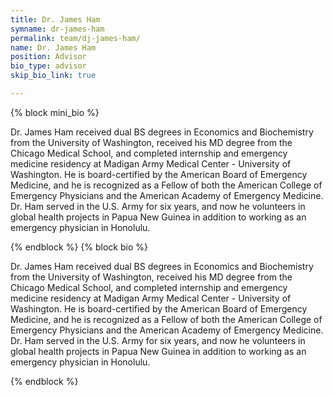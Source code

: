 ```yaml
---
title: Dr. James Ham
symname: dr-james-ham
permalink: team/dj-james-ham/
name: Dr. James Ham
position: Advisor
bio_type: advisor
skip_bio_link: true

---
```

{% block mini_bio %}
<p>
    Dr. James Ham received dual BS degrees in Economics and Biochemistry from the University of Washington, received his MD degree from the Chicago Medical School, and completed internship and emergency medicine residency at Madigan Army Medical Center - University of Washington.  He is board-certified by the American Board of Emergency Medicine, and he is recognized as a Fellow of both the American College of Emergency Physicians and the American Academy of Emergency Medicine.  Dr. Ham served in the U.S. Army for six years, and now he volunteers in global health projects in Papua New Guinea in addition to working as an emergency physician in Honolulu.
</p>
{% endblock %}
{% block bio %}
<p>
    Dr. James Ham received dual BS degrees in Economics and Biochemistry from the University of Washington, received his MD degree from the Chicago Medical School, and completed internship and emergency medicine residency at Madigan Army Medical Center - University of Washington.  He is board-certified by the American Board of Emergency Medicine, and he is recognized as a Fellow of both the American College of Emergency Physicians and the American Academy of Emergency Medicine.  Dr. Ham served in the U.S. Army for six years, and now he volunteers in global health projects in Papua New Guinea in addition to working as an emergency physician in Honolulu.
</p>
{% endblock %}
